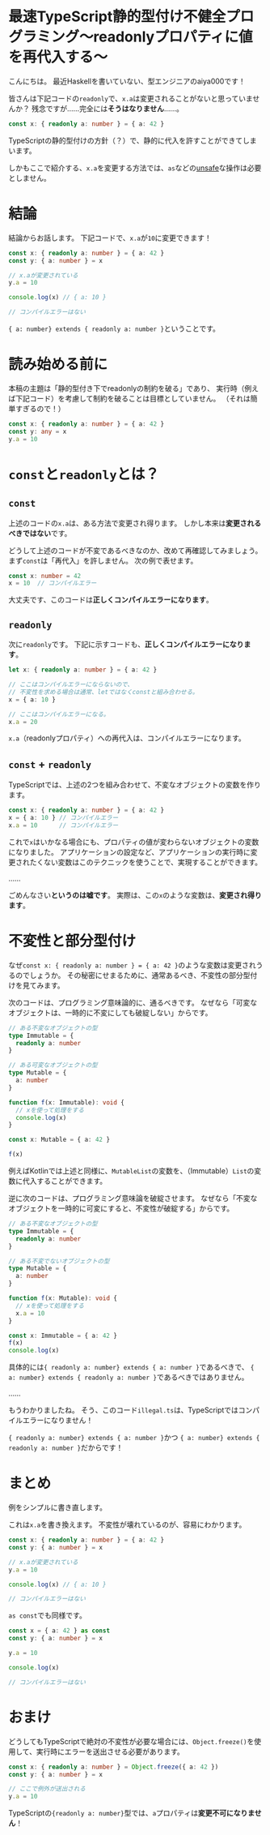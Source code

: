 # 最速TypeScript静的型付け不健全プログラミング～readonlyプロパティに値を再代入する～

こんにちは。
最近Haskellを書いていない、型エンジニアのaiya000です！

皆さんは下記コードの`readonly`で、`x.a`は変更されることがないと思っていませんか？
残念ですが……完全には**そうはなりません**……。

```typescript
const x: { readonly a: number } = { a: 42 }
```

TypeScriptの静的型付けの方針（？）で、静的に代入を許すことができてしまいます。

しかもここで紹介する、`x.a`を変更する方法では、`as`などの[unsafe](https://qiita.com/kgtkr/items/1c136e1e4ccee8928bc8)な操作は必要としません。

# 結論

結論からお話します。
下記コードで、`x.a`が`10`に変更できます！

```typescript
const x: { readonly a: number } = { a: 42 }
const y: { a: number } = x

// x.aが変更されている
y.a = 10

console.log(x) // { a: 10 }

// コンパイルエラーはない
```

`{ a: number} extends { readonly a: number }`ということです。

# 読み始める前に

本稿の主題は「静的型付き下でreadonlyの制約を破る」であり、
実行時（例えば下記コード）を考慮して制約を破ることは目標としていません。
（それは簡単すぎるので！）

```typescript
const x: { readonly a: number } = { a: 42 }
const y: any = x
y.a = 10
```

# `const`と`readonly`とは？
## `const`

上述のコードの`x.a`は、ある方法で変更され得ります。
しかし本来は**変更されるべきではない**です。

どうして上述のコードが不変であるべきなのか、改めて再確認してみましょう。
まず`const`は「再代入」を許しません。
次の例で表せます。

```typescript
const x: number = 42
x = 10  // コンパイルエラー
```

大丈夫です、このコードは**正しくコンパイルエラーになります**。

## `readonly`

次に`readonly`です。
下記に示すコードも、**正しくコンパイルエラーになります**。

```typescript
let x: { readonly a: number } = { a: 42 }

// ここはコンパイルエラーにならないので、
// 不変性を求める場合は通常、letではなくconstと組み合わせる。
x = { a: 10 }

// ここはコンパイルエラーになる。
x.a = 20
```

`x.a`（readonlyプロパティ）への再代入は、コンパイルエラーになります。

## `const` + `readonly`

TypeScriptでは、上述の2つを組み合わせて、不変なオブジェクトの変数を作ります。

```typescript
const x: { readonly a: number } = { a: 42 }
x = { a: 10 } // コンパイルエラー
x.a = 10      // コンパイルエラー
```

これで`x`はいかなる場合にも、プロパティの値が変わらないオブジェクトの変数になりました。
アプリケーションの設定など、アプリケーションの実行時に変更されたくない変数はこのテクニックを使うことで、実現することができます。

……

ごめんなさい**というのは嘘です**。
実際は、この`x`のような変数は、**変更され得ります**。

# 不変性と部分型付け

なぜ`const x: { readonly a: number } = { a: 42 }`のような変数は変更されうるのでしょうか。
その秘密にせまるために、通常あるべき、不変性の部分型付けを見てみます。

次のコードは、プログラミング意味論的に、通るべきです。
なぜなら「可変なオブジェクトは、一時的に不変にしても破綻しない」からです。

```typescript
// ある不変なオブジェクトの型
type Immutable = {
  readonly a: number
}

// ある可変なオブジェクトの型
type Mutable = {
  a: number
}

function f(x: Immutable): void {
  // xを使って処理をする
  console.log(x)
}

const x: Mutable = { a: 42 }

f(x)
```

例えばKotlinでは上述と同様に、`MutableList`の変数を、（Immutable）`List`の変数に代入することができます。

逆に次のコードは、プログラミング意味論を破綻させます。
なぜなら「不変なオブジェクトを一時的に可変にすると、不変性が破綻する」からです。

```typescript:illegal.ts
// ある不変なオブジェクトの型
type Immutable = {
  readonly a: number
}

// ある不変でないオブジェクトの型
type Mutable = {
  a: number
}

function f(x: Mutable): void {
  // xを使って処理をする
  x.a = 10
}

const x: Immutable = { a: 42 }
f(x)
console.log(x)
```

具体的には`{ readonly a: number} extends { a: number }`であるべきで、
`{ a: number} extends { readonly a: number }`であるべきではありません。

……

もうわかりましたね。
そう、このコード`illegal.ts`は、TypeScriptではコンパイルエラーになりません！

`{ readonly a: number} extends { a: number }`かつ
`{ a: number} extends { readonly a: number }`だからです！

# まとめ

例をシンプルに書き直します。

これは`x.a`を書き換えます。
不変性が壊れているのが、容易にわかります。

```typescript
const x: { readonly a: number } = { a: 42 }
const y: { a: number } = x

// x.aが変更されている
y.a = 10

console.log(x) // { a: 10 }

// コンパイルエラーはない
```

`as const`でも同様です。

```typescript
const x = { a: 42 } as const
const y: { a: number } = x

y.a = 10

console.log(x)

// コンパイルエラーはない
```

# おまけ

どうしてもTypeScriptで絶対の不変性が必要な場合には、`Object.freeze()`を使用して、実行時にエラーを送出させる必要があります。

```typescript
const x: { readonly a: number } = Object.freeze({ a: 42 })
const y: { a: number } = x

// ここで例外が送出される
y.a = 10
```

TypeScriptの`{readonly a: number}`型では、`a`プロパティは**変更不可になりません**！

